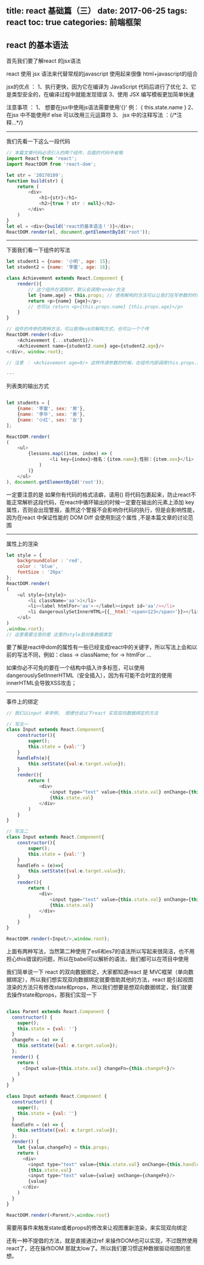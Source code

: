 title: react 基础篇（三）
date: 2017-06-25
tags: react
toc: true
categories: 前端框架
---

## react 的基本语法

首先我们要了解react 的jsx语法

react 使用 jsx 语法来代替常规的javascript 使用起来很像 html+javascript的组合

jsx的优点 ：
          1、执行更快，因为它在编译为 JavaScript 代码后进行了优化
          2、它是类型安全的，在编译过程中就能发现错误
          3、使用 JSX 编写模板更加简单快速

注意事项 ： 1、 想要在jsx中使用js语法需要使用‘{}’ 例： { this.state.name }
          2、 在jsx 中不能使用if else 可以改用三元运算符
          3、 jsx 中的注释写法 ：{/\*注释...\*/}

---


我们先看一下这么一段代码

```javascript
// 本篇文章代码必须引入的两个组件，后面的代码中省略
import React from 'react';
import ReactDOM from 'react-dom';

let str = '20170109';
function build(str) {
    return (
        <div>
            <h1>{str}</h1>
            <h2>{true ? str : null}</h2>
        </div>
    )
}
let el = <div>{build('react的基本语法！')}</div>;
ReactDOM.render(el, document.getElementById('root'));
```

---


下面我们看一下组件的写法

```javascript
let student1 = {name: '小明', age: 15};
let student2 = {name: '李雷', age: 16};

class Achievement extends React.Component {
    render(){
        // 这个组件在调用时，默认会调用render方法
        let {name,age} = this.props; // 使用解构的方法可以让我们在写参数的时候更少
        return <p>{name} {age}</p>;
        // 也可以 return <p>{this.props.name} {this.props.age}</p>
    }
}

// 组件的传参的两种方法，可以使用es6的解构方式，也可以一个个传
ReactDOM.render(<div>
    <Achievement {...student1}/>
    <Achievement name={student2.name} age={student2.age}/>
</div>, window.root);

// 注意 ： <Achievement age=9/> 这样传递参数的时候，在组件内部调用this.props.age 的时候是字符串类型而不是数字类型

---


```

列表类的输出方式

```javascript

let students = [
    {name: '李雷', sex: '男'},
    {name: '李华', sex: '男'},
    {name: '小红', sex: '女'}
];

ReactDOM.render(
(
    <ul>
        {lessons.map((item, index) => (
                <li key={index}>姓名：{item.name};性别：{item.sex}</li>
            )
        )}
    </ul>
), document.getElementById('root'));
```

一定要注意的是 如果你有代码的格式洁癖，请用() 将代码包裹起来，防止react不能正常解析这段代码，在react中循环输出的时候一定要在输出的元素上添加 key 属性，否则会出现警报，虽然这个警报不会影响你代码的执行，但是会影响性能，因为在react 中保证性能的 DOM Diff 会使用到这个属性 ,不是本篇文章的讨论范围

---


属性上的渲染

```javascript
let style = {
    backgroundColor : 'red',
    color : 'blue',
    fontSize : '20px'
};
ReactDOM.render(
(
    <ul style={style}>
        <li className='aa'>1</li>
        <li><label htmlFor='aa'>-</label><input id='aa'/></li>
        <li dangerouslySetInnerHTML={{__html:'<span>123</span>'}}></li>
    </ul>
)
,window.root);
// 这里需要注意的是 这里的style是对象数据类型
```

要了解是react中dom的属性有一些已经变成react中的关键字，所以写法上会和以前的写法不同，例如：class -> className; for -> htmlFor ...

如果你必不可免的要在一个结构中插入许多标签，可以使用dangerouslySetInnerHTML（安全插入），因为有可能不合时宜的使用innerHTML会导致XSS攻击；

---

事件上的绑定

```javascript
// 我们以input 来举例， 顺便也说以下react 实现双向数据绑定的方法

// 写法一
class Input extends React.Component{
    constructor(){
        super();
        this.state = {val:''}
    }
    handleFn(e){
        this.setState({val:e.target.value});
    }
    render(){
        return (
            <div>
                <input type="text" value={this.state.val} onChange={this.handleFn.bind(this)}/>
                {this.state.val}
            </div>
        )
    }
}

// 写法二
class Input extends React.Component{
    constructor(){
        super();
        this.state = {val:''}
    }
    handleFn = (e)=>{
        this.setState({val:e.target.value});
    }
    render(){
        return (
            <div>
                <input type="text" value={this.state.val} onChange={this.handleFn}/>
                {this.state.val}
            </div>
        )
    }
}

ReactDOM.render(<Input/>,window.root);
```

上面有两种写法，当然第二种使用了es6和es7的语法所以写起来很简洁，也不用担心this错误的问题，所以在babel可以解析的语法，我们都可以在项目中使用

我们简单说一下 react 的双向数据绑定，大家都知道react 是 MVC框架（单向数据绑定），所以我们想实现双向数据绑定就要借助其他的方法，react 能引起视图渲染的方法只有修改state和props，所以我们想要是想双向数据绑定，我们就要去操作state和props，那我们实现一下

```javascript

class Parent extends React.Component {
  constructor() {
    super();
    this.state = {val: ''}
  }
  changeFn = (e) => {
    this.setState({val: e.target.value});
  };
  render() {
    return (
      <Input value={this.state.val} changeFn={this.changeFn}/>
    )
  }
}

class Input extends React.Component {
  constructor() {
    super();
    this.state = {val: ''}
  }
  handleFn = (e) => {
    this.setState({val: e.target.value});
  };
  render() {
    let {value,changeFn} = this.props;
    return (
      <div>
        <input type="text" value={this.state.val} onChange={this.handleFn}/>
        {this.state.val}
        <input type="text" value={value} onChange={changeFn}/>
        {value}
      </div>
    )
  }
}

ReactDOM.render(<Parent/>,window.root)

```

需要用事件来触发state或者props的修改来让视图重新渲染，来实现双向绑定

还有一种不提倡的方法，就是直接通过ref 来操作DOM也可以实现，不过既然使用react了，还在操作DOM 那就太low了。所以我们要习惯这种数据驱动视图的思想。




